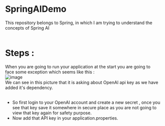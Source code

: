 # SpringAIDemo
This repository belongs to Spring, in which I am trying to understand the concepts of Spring AI <br> <br>

# Steps : 
When you are going to run your application at the start you are going to face some exception which seems like this : <br>
![image](https://github.com/user-attachments/assets/a7df0513-669d-409f-8679-972ff1cfb602)
<br>
We can see in this picture that it is asking about OpenAI api key as we have added it's dependency. <br> <br>
- So first login to your OpenAI account and create a new secret , once you see that key save it somewhere in secure place as you are not going to view that key again for safety purpose. <br>
- Now add that API key in your application.properties.
